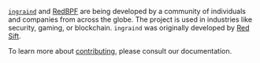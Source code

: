 [`ingraind`](https://github.com/ingraind/ingraind) and [RedBPF](https://github.com/ingraind/redbpf) are being developed by a community of individuals and companies from across the globe. The project is used in industries like security, gaming, or blockchain. `ingraind` was originally developed by [Red Sift](https://redsift.com).

To learn more about [contributing](https://github.com/ingraind/project/blob/main/CONTRIBUTING.md), please consult our documentation.


